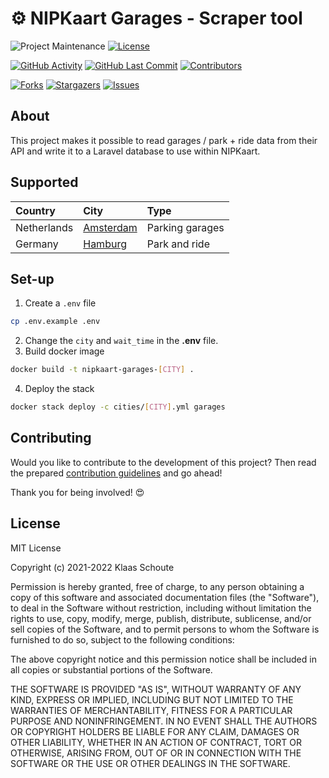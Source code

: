 <!--
*** To avoid retyping too much info. Do a search and replace for the following:
*** github_username, repo_name
-->

# ⚙️ NIPKaart Garages - Scraper tool
<!-- PROJECT SHIELDS -->
![Project Maintenance][maintenance-shield]
[![License][license-shield]](LICENSE.md)

[![GitHub Activity][commits-shield]][commits]
[![GitHub Last Commit][last-commit-shield]][commits]
[![Contributors][contributors-shield]][contributors-url]

[![Forks][forks-shield]][forks-url]
[![Stargazers][stars-shield]][stars-url]
[![Issues][issues-shield]][issues-url]

## About

This project makes it possible to read garages / park + ride data from their API and write it to a Laravel database to use within NIPKaart.

## Supported

| Country | City | Type |
|:--------|:-----|:-----|
| Netherlands | [Amsterdam](https://github.com/klaasnicolaas/python-garages-amsterdam) | Parking garages |
| Germany | [Hamburg](https://github.com/klaasnicolaas/python-hamburg) | Park and ride |

## Set-up

1. Create a `.env` file
```bash
cp .env.example .env
```
2. Change the `city` and `wait_time` in the **.env** file.
3. Build docker image
```bash
docker build -t nipkaart-garages-[CITY] .
```
4. Deploy the stack
```bash
docker stack deploy -c cities/[CITY].yml garages
```

## Contributing

Would you like to contribute to the development of this project? Then read the prepared [contribution guidelines](CONTRIBUTING.md) and go ahead!

Thank you for being involved! :heart_eyes:

## License

MIT License

Copyright (c) 2021-2022 Klaas Schoute

Permission is hereby granted, free of charge, to any person obtaining a copy
of this software and associated documentation files (the "Software"), to deal
in the Software without restriction, including without limitation the rights
to use, copy, modify, merge, publish, distribute, sublicense, and/or sell
copies of the Software, and to permit persons to whom the Software is
furnished to do so, subject to the following conditions:

The above copyright notice and this permission notice shall be included in all
copies or substantial portions of the Software.

THE SOFTWARE IS PROVIDED "AS IS", WITHOUT WARRANTY OF ANY KIND, EXPRESS OR
IMPLIED, INCLUDING BUT NOT LIMITED TO THE WARRANTIES OF MERCHANTABILITY,
FITNESS FOR A PARTICULAR PURPOSE AND NONINFRINGEMENT. IN NO EVENT SHALL THE
AUTHORS OR COPYRIGHT HOLDERS BE LIABLE FOR ANY CLAIM, DAMAGES OR OTHER
LIABILITY, WHETHER IN AN ACTION OF CONTRACT, TORT OR OTHERWISE, ARISING FROM,
OUT OF OR IN CONNECTION WITH THE SOFTWARE OR THE USE OR OTHER DEALINGS IN THE
SOFTWARE.

<!-- MARKDOWN LINKS & IMAGES -->
[maintenance-shield]: https://img.shields.io/maintenance/yes/2022.svg?style=for-the-badge
[contributors-shield]: https://img.shields.io/github/contributors/klaasnicolaas/nipkaart-garages.svg?style=for-the-badge
[contributors-url]: https://github.com/klaasnicolaas/nipkaart-garages/graphs/contributors
[forks-shield]: https://img.shields.io/github/forks/klaasnicolaas/nipkaart-garages.svg?style=for-the-badge
[forks-url]: https://github.com/klaasnicolaas/nipkaart-garages/network/members
[stars-shield]: https://img.shields.io/github/stars/klaasnicolaas/nipkaart-garages.svg?style=for-the-badge
[stars-url]: https://github.com/klaasnicolaas/nipkaart-garages/stargazers
[issues-shield]: https://img.shields.io/github/issues/klaasnicolaas/nipkaart-garages.svg?style=for-the-badge
[issues-url]: https://github.com/klaasnicolaas/nipkaart-garages/issues
[license-shield]: https://img.shields.io/github/license/klaasnicolaas/nipkaart-garages.svg?style=for-the-badge
[commits-shield]: https://img.shields.io/github/commit-activity/y/klaasnicolaas/nipkaart-garages.svg?style=for-the-badge
[commits]: https://github.com/klaasnicolaas/nipkaart-garages/commits/master
[last-commit-shield]: https://img.shields.io/github/last-commit/klaasnicolaas/nipkaart-garages.svg?style=for-the-badge